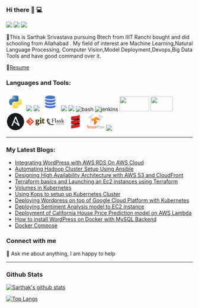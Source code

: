 ### Hi there  :wave: 💻

<p><a href="https://www.linkedin.com/in/sarthak-srivastava-bb3608157/"><img src="https://img.shields.io/badge/linkedin-%230077B5.svg?&style=for-the-badge&logo=linkedin&logoColor=white" height=25></a> <a href="https://medium.com/@sarthak3398"><img src="https://img.shields.io/badge/medium-%2312100E.svg?&style=for-the-badge&logo=medium&logoColor=white" height=25></a> <a href="https://kaggle.com/sarthak3398"><img src="https://avatars0.githubusercontent.com/u/1336944?s=200&v=4" height=25></a></p>

:boy:This is Sarthak Srivastava pursuing Btech from IIIT Ranchi bought and did schooling from Allahabad . My field of interest are Machine Learning,Natural Language Processing, Computer Vision,Model Deployment,Devops,Big Data Tools and have good command over it. 

📝[Resume](https://drive.google.com/file/d/1DifBAVNP6Utac8ayF-J90EotccUylpQn/view?usp=sharing)<br>

### Languages and Tools:

<p><img src="https://raw.githubusercontent.com/github/explore/80688e429a7d4ef2fca1e82350fe8e3517d3494d/topics/python/python.png" height=50>
  <img src="https://raw.githubusercontent.com/itsksaurabh/itsksaurabh/master/assets/docker.gif" height=50> 
  <img src="https://raw.githubusercontent.com/itsksaurabh/itsksaurabh/master/assets/k8s.gif" height=50> 
  <img src="https://raw.githubusercontent.com/github/explore/80688e429a7d4ef2fca1e82350fe8e3517d3494d/topics/sql/sql.png" height=50> 
<img src="https://raw.githubusercontent.com/itsksaurabh/itsksaurabh/master/assets/aws.gif" height=50>
  <img src="https://simpleicons.org/icons/googlecloud.svg" height=50>
  <img src="https://www.vectorlogo.zone/logos/gnu_bash/gnu_bash-icon.svg" alt="bash" width="40" height="40"/>
  <img src="https://www.vectorlogo.zone/logos/jenkins/jenkins-icon.svg" alt="jenkins" width="40" height="40"/>
  <img src="https://www.vectorlogo.zone/logos/mongodb/mongodb-ar21.svg" width="80" height="40"/>
  <img src="https://www.vectorlogo.zone/logos/javascript/javascript-ar21.svg" width="60" height="40"/>
  <img src="https://raw.githubusercontent.com/github/explore/80688e429a7d4ef2fca1e82350fe8e3517d3494d/topics/ansible/ansible.png" height=50> 
  <img src="https://raw.githubusercontent.com/github/explore/80688e429a7d4ef2fca1e82350fe8e3517d3494d/topics/git/git.png" height=50> 
  <img src="https://raw.githubusercontent.com/github/explore/80688e429a7d4ef2fca1e82350fe8e3517d3494d/topics/flask/flask.png" height=50> 
  <img src="https://raw.githubusercontent.com/github/explore/80688e429a7d4ef2fca1e82350fe8e3517d3494d/topics/scala/scala.png" height=50> 
  <img src="https://raw.githubusercontent.com/github/explore/80688e429a7d4ef2fca1e82350fe8e3517d3494d/topics/tensorflow/tensorflow.png" height=50>
<img src="https://raw.githubusercontent.com/itsksaurabh/itsksaurabh/master/assets/terraform.gif" height=50></p>

---


### My Latest Blogs:<br>

- [Integrating WordPress with AWS RDS On AWS Cloud](https://medium.com/analytics-vidhya/integrating-wordpress-with-aws-rds-on-aws-cloud-670edc59dc63?source=friends_link&sk=3d33da165970da96d20885d1d9f26479)
- [Automating Hadoop Cluster Setup Using Ansible](https://sarthak3398.medium.com/automating-hadoop-cluster-setup-using-ansible-687b2f58d7d6)<br>
- [Designing High Availability Architecture with AWS S3 and CloudFront](https://sarthak3398.medium.com/designing-high-availability-architecture-with-s3-and-cloudfront-67684d6aa879)<br>
- [Terraform basics and Launching an Ec2 instances using Terraform](https://medium.com/analytics-vidhya/terraform-basics-and-launching-an-ec2-instances-using-terraform-7c9fe0a60421?source=friends_link&sk=0948b7680c25f779d05e10b739a64497)<br>
- [Volumes in Kubernetes](https://medium.com/analytics-vidhya/volumes-in-kubernetes-fa9f50ce4c8f?source=friends_link&sk=4eb1b850d69cc306dad9460006d551c4)<br>
- [Using Kops to setup up Kubernetes Cluster](https://medium.com/analytics-vidhya/using-kops-to-setup-up-kubernetes-cluster-f83d83139f6a?source=friends_link&sk=8ccf63d0695e92a1c4d8da715bdf84a8)<br>
- [Deploying Wordpress on top of Google Cloud Platform with Kubernetes](https://medium.com/@sarthak3398/deploying-wordpress-on-top-of-google-cloud-platform-with-kubernetes-b502347bbd4e)<br>
- [Deploying Sentiment Analysis model to EC2 instance](https://medium.com/@sarthak3398/deploying-sentiment-analysis-model-to-ec2-instance-c3e8ad900e98)<br>
- [Deployment of California House Price Prediction model on AWS Lambda](https://medium.com/@sarthak3398/deployment-of-california-house-price-prediction-model-on-aws-331ead5738b6)<br>
- [How to install WordPress on Docker with MySQL Backend](https://medium.com/@sarthak3398/how-to-install-wordpress-on-docker-using-mysql-backend-1611641d14ac)<br>
- [Docker Compose](https://medium.com/@sarthak3398/docker-compose-afcfc9586dbd)



### Connect with me
💬 Ask me about anything, I am happy to help<br>

---

### Github Stats
[![Sarthak's github stats](https://github-readme-stats.vercel.app/api?username=sarthak-sriw)](https://github.com/sarthak-sriw/github-readme-stats)

[![Top Langs](https://github-readme-stats.vercel.app/api/top-langs/?username=sarthak-sriw)](https://github.com/sarthak-sriw/github-readme-stats)

